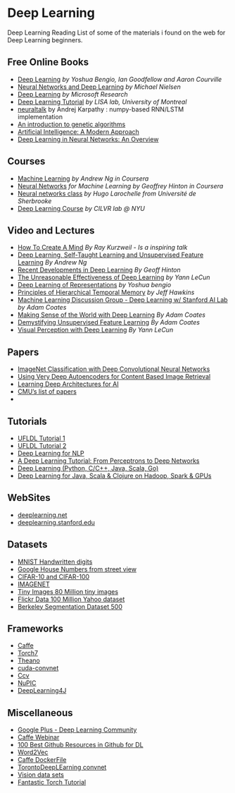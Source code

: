 Deep Learning
=============

Deep Learning Reading List of some of the materials i found on the web for Deep Learning beginners.

Free Online Books
-----------------

- [Deep Learning](http://www.iro.umontreal.ca/~bengioy/dlbook/) *by Yoshua Bengio, Ian Goodfellow and Aaron Courville*
- [Neural Networks and Deep Learning](http://neuralnetworksanddeeplearning.com/) *by Michael Nielsen*
- [Deep Learning](http://research.microsoft.com/pubs/209355/DeepLearning-NowPublishing-Vol7-SIG-039.pdf) *by Microsoft Research*
- [Deep Learning Tutorial](http://deeplearning.net/tutorial/deeplearning.pdf) *by LISA lab, University of Montreal*
- [neuraltalk](https://github.com/karpathy/neuraltalk) by Andrej Karpathy : numpy-based RNN/LSTM implementation
- [An introduction to genetic algorithms](https://svn-d1.mpi-inf.mpg.de/AG1/MultiCoreLab/papers/ebook-fuzzy-mitchell-99.pdf)
- [Artificial Intelligence: A Modern Approach](http://aima.cs.berkeley.edu/)
- [Deep Learning in Neural Networks: An Overview](http://arxiv.org/pdf/1404.7828v4.pdf)


Courses
-------

- [Machine Learning](https://class.coursera.org/ml-005) *by Andrew Ng in Coursera*
- [Neural Networks](https://class.coursera.org/neuralnets-2012-001) *for Machine Learning by Geoffrey Hinton in Coursera*
- [Neural networks class](https://www.youtube.com/playlist?list=PL6Xpj9I5qXYEcOhn7TqghAJ6NAPrNmUBH) *by Hugo Larochelle from Université de Sherbrooke*
- [Deep Learning Course](http://cilvr.cs.nyu.edu/doku.php?id=deeplearning:slides:start) *by CILVR lab @ NYU*


Video and Lectures
------------------

- [How To Create A Mind](https://www.youtube.com/watch?v=RIkxVci-R4k) *By Ray Kurzweil - Is a inspiring talk*
- [Deep Learning, Self-Taught Learning and Unsupervised Feature Learning](https://www.youtube.com/watch?v=n1ViNeWhC24) *By Andrew Ng*
- [Recent Developments in Deep Learning](https://www.youtube.com/watch?v=vShMxxqtDDs&index=3&list=PL78U8qQHXgrhP9aZraxTT5-X1RccTcUYT) *By Geoff Hinton*
- [The Unreasonable Effectiveness of Deep Learning](https://www.youtube.com/watch?v=sc-KbuZqGkI) *by Yann LeCun*
- [Deep Learning of Representations](https://www.youtube.com/watch?v=4xsVFLnHC_0) *by Yoshua bengio*
- [Principles of Hierarchical Temporal Memory](https://www.youtube.com/watch?v=6ufPpZDmPKA) *by Jeff Hawkins*
- [Machine Learning Discussion Group - Deep Learning w/ Stanford AI Lab](https://www.youtube.com/watch?v=2QJi0ArLq7s&list=PL78U8qQHXgrhP9aZraxTT5-X1RccTcUYT) *by Adam Coates*
- [Making Sense of the World with Deep Learning](http://vimeo.com/80821560) *By Adam Coates*
- [Demystifying Unsupervised Feature Learning](https://www.youtube.com/watch?v=wZfVBwOO0-k) *By Adam Coates*
- [Visual Perception with Deep Learning](https://www.youtube.com/watch?v=3boKlkPBckA) *By Yann LeCun*
 

Papers
------

- [ImageNet Classification with Deep Convolutional Neural Networks](http://papers.nips.cc/paper/4824-imagenet-classification-with-deep-convolutional-neural-networks.pdf)
- [Using Very Deep Autoencoders for Content Based Image Retrieval](http://www.cs.toronto.edu/~hinton/absps/esann-deep-final.pdf)
- [Learning Deep Architectures for AI](http://www.iro.umontreal.ca/~lisa/pointeurs/TR1312.pdf)
- [CMU’s list of papers](http://deeplearning.cs.cmu.edu/)
- 
 
Tutorials
---------

- [UFLDL Tutorial 1](http://deeplearning.stanford.edu/wiki/index.php/UFLDL_Tutorial)
- [UFLDL Tutorial 2](http://ufldl.stanford.edu/tutorial/supervised/LinearRegression/)
- [Deep Learning for NLP](http://www.socher.org/index.php/DeepLearningTutorial/DeepLearningTutorial)
- [A Deep Learning Tutorial: From Perceptrons to Deep Networks](http://www.toptal.com/machine-learning/an-introduction-to-deep-learning-from-perceptrons-to-deep-networks)
- [Deep Learning (Python, C/C++, Java, Scala, Go)](https://github.com/yusugomori/DeepLearning)
- [Deep Learning for Java, Scala & Clojure on Hadoop, Spark & GPUs](https://github.com/deeplearning4j/deeplearning4j)


WebSites
--------

- [deeplearning.net](http://deeplearning.net/)
- [deeplearning.stanford.edu](http://deeplearning.stanford.edu/)


Datasets
--------

- [MNIST Handwritten digits](http://yann.lecun.com/exdb/mnist/)
- [Google House Numbers from street view](http://ufldl.stanford.edu/housenumbers/)
- [CIFAR-10 and CIFAR-100](http://www.cs.toronto.edu/~kriz/cifar.html)
- [IMAGENET](http://www.image-net.org/)
- [Tiny Images 80 Million tiny images](http://groups.csail.mit.edu/vision/TinyImages/)
- [Flickr Data 100 Million Yahoo dataset](http://yahoolabs.tumblr.com/post/89783581601/one-hundred-million-creative-commons-flickr-images)
- [Berkeley Segmentation Dataset 500](http://www.eecs.berkeley.edu/Research/Projects/CS/vision/bsds/)


Frameworks
----------

- [Caffe](http://caffe.berkeleyvision.org/)
- [Torch7](http://torch.ch/)
- [Theano](http://deeplearning.net/software/theano/)
- [cuda-convnet](https://code.google.com/p/cuda-convnet2/)
- [Ccv](http://libccv.org/doc/doc-convnet/)
- [NuPIC](http://numenta.org/nupic.html)
- [DeepLearning4J](http://deeplearning4j.org/)


Miscellaneous
-------------

- [Google Plus - Deep Learning Community](https://plus.google.com/communities/112866381580457264725)
- [Caffe Webinar](http://on-demand-gtc.gputechconf.com/gtcnew/on-demand-gtc.php?searchByKeyword=shelhamer&searchItems=&sessionTopic=&sessionEvent=4&sessionYear=2014&sessionFormat=&submit=&select=+)
- [100 Best Github Resources in Github for DL](http://meta-guide.com/software-meta-guide/100-best-github-deep-learning/)
- [Word2Vec](https://code.google.com/p/word2vec/)
- [Caffe DockerFile](https://registry.hub.docker.com/u/tleyden5iwx/caffe/)
- [TorontoDeepLEarning convnet](https://github.com/TorontoDeepLearning/convnet)
- [Vision data sets](http://www.cs.cmu.edu/~cil/v-images.html)
- [Fantastic Torch Tutorial](http://code.cogbits.com/wiki/doku.php)

